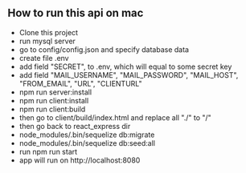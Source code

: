 ## How to run this api on mac
- Clone this project
- run mysql server
- go to config/config.json and specify database data
- create file .env
- add field "SECRET", to .env, which will equal to some secret key
- add field "MAIL_USERNAME", "MAIL_PASSWORD", "MAIL_HOST", "FROM_EMAIL", "URL", "CLIENTURL"
- npm run server:install
- npm run client:install
- npm run client:build
- then go to client/build/index.html and replace all "./" to "/"
- then go back to react_express dir
- node_modules/.bin/sequelize db:migrate
- node_modules/.bin/sequelize db:seed:all
- run npm run start
- app will run on http://localhost:8080
